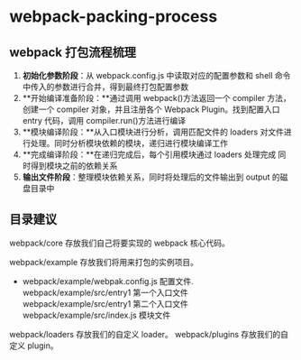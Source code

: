 # webpack-packing-process

## webpack 打包流程梳理

1. **初始化参数阶段**：从 webpack.config.js 中读取对应的配置参数和 shell 命令中传入的参数进行合并，得到最终打包配置参数
2. **开始编译准备阶段：**通过调用 webpack()方法返回一个 compiler 方法，创建一个 compiler 对象，并且注册各个 Webpack Plugin。找到配置入口 entry 代码，调用 compiler.run()方法进行编译
3. **模块编译阶段：**从入口模块进行分析，调用匹配文件的 loaders 对文件进行处理。同时分析模块依赖的模块，递归进行模块编译工作
4. **完成编译阶段：**在递归完成后，每个引用模块通过 loaders 处理完成 同时得到模块之前的依赖关系
5. **输出文件阶段**：整理模块依赖关系，同时将处理后的文件输出到 output 的磁盘目录中

## 目录建议

webpack/core 存放我们自己将要实现的 webpack 核心代码。

webpack/example 存放我们将用来打包的实例项目。

- webpack/example/webpak.config.js 配置文件.
  webpack/example/src/entry1 第一个入口文件
  webpack/example/src/entry1 第二个入口文件
  webpack/example/src/index.js 模块文件

webpack/loaders 存放我们的自定义 loader。
webpack/plugins 存放我们的自定义 plugin。
